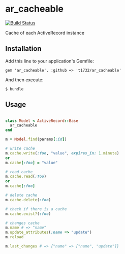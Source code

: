 ar_cacheable
============

[![Build Status](https://travis-ci.org/t1732/ar_cacheable.png?branch=master)](https://travis-ci.org/t1732/ar_cacheable)

Cache of each ActiveRecord instance

## Installation

Add this line to your application's Gemfile:

    gem 'ar_cacheable', :github => 't1732/ar_cacheable'

And then execute:

    $ bundle

## Usage

```ruby

class Model < ActiveRecord::Base
  ar_cacheable
end

m = Model.find(params[:id])

# write cache
m.cache.write(:foo, "value", expires_in: 1.minute)
or
m.cache[:foo] = "value"

# read cache
m.cache.read(:foo)
or
m.cache[:foo]

# delete cache
m.cache.delete(:foo)

# check if there is a cache
m.cache.exist?(:foo)

# changes cache
m.name # => "name"
m.update_attributes(:name => "update")
m.reload

m.last_changes # => {"name" => ["name", "update"]}

```
